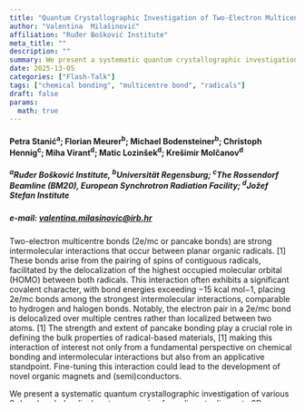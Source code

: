```yaml
---
title: "Quantum Crystallographic Investigation of Two-Electron Multicentre Bonds in Radical Systems"
author: "Valentina	Milašinović"
affiliation: "Ruđer Bošković Institute"
meta_title: ""
description: ""
summary: We present a systematic quantum crystallographic investigation of various 2e/mc-bonded radical systems, ranging from discrete dimers to 2D arrays. The simplest systems studied include TCNE radical anion dimers, while more complex systems feature 2D arrays of TCNQ radical anions with partial charges of −1/2.
date: 2025-13-05  
categories: ["Flash-Talk"]
tags: ["chemical bonding", "multicentre bond", "radicals"]
draft: false
params:
  math: true
---
```


#### Petra Stanić<sup>a</sup>; Florian Meurer<sup>b</sup>; Michael Bodensteiner<sup>b</sup>; Christoph Hennig<sup>c</sup>; Miha Virant<sup>d</sup>; Matic Lozinšek<sup>d</sup>; Krešimir Molčanov<sup>d</sup>

##### <sup>a</sup>Ruđer Bošković Institute, <sup>b</sup>Universität Regensburg; <sup>c</sup>The Rossendorf Beamline (BM20), European Synchrotron Radiation Facility; <sup>d</sup>Jožef Stefan Institute

##### e-mail: valentina.milasinovic@irb.hr

Two-electron multicentre bonds (2e/mc or pancake bonds) are strong intermolecular interactions that occur between planar organic radicals. [1] These bonds arise from the pairing of spins of contiguous radicals, facilitated by the delocalization of the highest occupied molecular orbital (HOMO) between both radicals. This interaction often exhibits a significant covalent character, with bond energies exceeding −15 kcal mol−1, placing 2e/mc bonds among the strongest intermolecular interactions, comparable to hydrogen and halogen bonds. Notably, the electron pair in a 2e/mc bond is delocalized over multiple centres rather than localized between two atoms. [1] The strength and extent of pancake bonding play a crucial role in defining the bulk properties of radical-based materials, [1] making this interaction of interest not only from a fundamental perspective on chemical bonding and intermolecular interactions but also from an applicative standpoint. Fine-tuning this interaction could lead to the development of novel organic magnets and (semi)conductors.

We present a systematic quantum crystallographic investigation of various 2e/mc-bonded radical systems, ranging from discrete dimers to 2D arrays. The simplest systems studied include TCNE radical anion dimers, while more complex systems feature 2D arrays of TCNQ radical anions with partial charges of −1/2. [2] Discrete (0D) pancake-bonded dimers and trimers have been well-studied and typically exhibit diamagnetic or antiferromagnetic properties of bulk samples. [1] These oligomers often stack via weaker non-bonding interactions. Extended 1D motives involve stacks of equidistant radicals, with interplanar separations shorter than 3.2 Å. These close contacts enable electron transfer between rings and promote long-range magnetic ordering, resulting in bulk materials with semiconducting and antiferromagnetic properties.[1]

Recent observations of pancake bonding in 2D arrays, such as in salts of 7,7,8,8-tetracyanoquinodimethane (TCNQ) radical anions, reveal spin interactions and electron transport in two directions, as evidenced by EPR spectroscopy. Conductivity values as high as 10−2 S cm−1 have been reported for these materials. [2]"

### References:

[1] Molčanov, K & Kojić-Prodić, B. (2019). IUCrJ, 6, 156-166. Molčanov, K., Milašinović, V. & Kojić-Prodić, B. (2019). Cryst. Growth Des., 19, 5967-5980;

[2] Molčanov, K., Milašinović, V., Kojić-Prodić, B., Maltar-Strmečki,  N., You, J., Šantić, A., Kanižaj, L., Stilinović, V. & Fotović, L. (2022). IUCrJ, 9, 449-467.